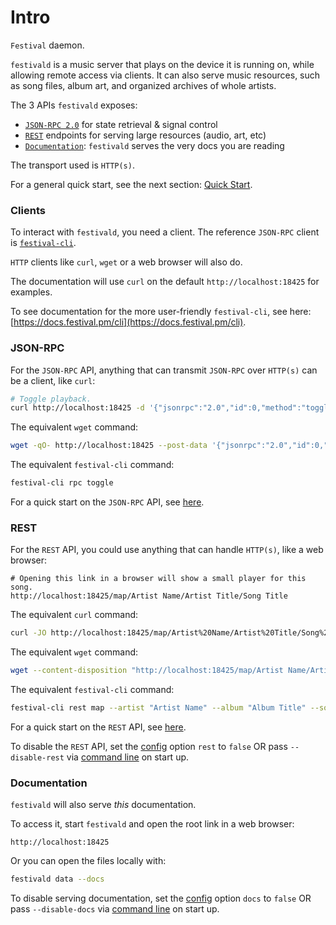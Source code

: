 # Intro
`Festival` daemon.

`festivald` is a music server that plays on the device it is running on, while allowing remote access via clients. It can also serve music resources, such as song files, album art, and organized archives of whole artists.

The 3 APIs `festivald` exposes:
- [`JSON-RPC 2.0`](https://www.jsonrpc.org/specification) for state retrieval & signal control
- [`REST`](https://en.wikipedia.org/wiki/Representational_state_transfer) endpoints for serving large resources (audio, art, etc)
- [`Documentation`](https://docs.festival.pm/daemon): `festivald` serves the very docs you are reading

The transport used is `HTTP(s)`.

For a general quick start, see the next section: [Quick Start](quick-start.md).

### Clients
To interact with `festivald`, you need a client. The reference `JSON-RPC` client is [`festival-cli`](https://github.com/hinto-janai/festival/tree/main/cli).

`HTTP` clients like `curl`, `wget` or a web browser will also do.

The documentation will use `curl` on the default `http://localhost:18425` for examples.

To see documentation for the more user-friendly `festival-cli`, see here:  
[https://docs.festival.pm/cli](https://docs.festival.pm/cli).

### JSON-RPC
For the `JSON-RPC` API, anything that can transmit `JSON-RPC` over `HTTP(s)` can be a client, like `curl`:
```bash
# Toggle playback.
curl http://localhost:18425 -d '{"jsonrpc":"2.0","id":0,"method":"toggle"}'
```

The equivalent `wget` command:
```bash
wget -qO- http://localhost:18425 --post-data '{"jsonrpc":"2.0","id":0,"method":"toggle"}'
```

The equivalent `festival-cli` command:
```bash
festival-cli rpc toggle
```

For a quick start on the `JSON-RPC` API, see [here](json-rpc/quick-start.md).

### REST
For the `REST` API, you could use anything that can handle `HTTP(s)`, like a web browser:
```http
# Opening this link in a browser will show a small player for this song.
http://localhost:18425/map/Artist Name/Artist Title/Song Title
```

The equivalent `curl` command:
```bash
curl -JO http://localhost:18425/map/Artist%20Name/Artist%20Title/Song%20Title
```

The equivalent `wget` command:
```bash
wget --content-disposition "http://localhost:18425/map/Artist Name/Artist Title/Song Title"
```

The equivalent `festival-cli` command:
```bash
festival-cli rest map --artist "Artist Name" --album "Album Title" --song "Song Title"
```

For a quick start on the `REST` API, see [here](rest/quick-start.md).

To disable the `REST` API, set the [config](config.md) option `rest` to `false` OR pass `--disable-rest` via [command line](command-line/command-line.md) on start up.

### Documentation
`festivald` will also serve _this_ documentation.

To access it, start `festivald` and open the root link in a web browser:
```http
http://localhost:18425
```
Or you can open the files locally with:
```bash
festivald data --docs
```

To disable serving documentation, set the [config](config.md) option `docs` to `false` OR pass `--disable-docs` via [command line](command-line/command-line.md) on start up.
